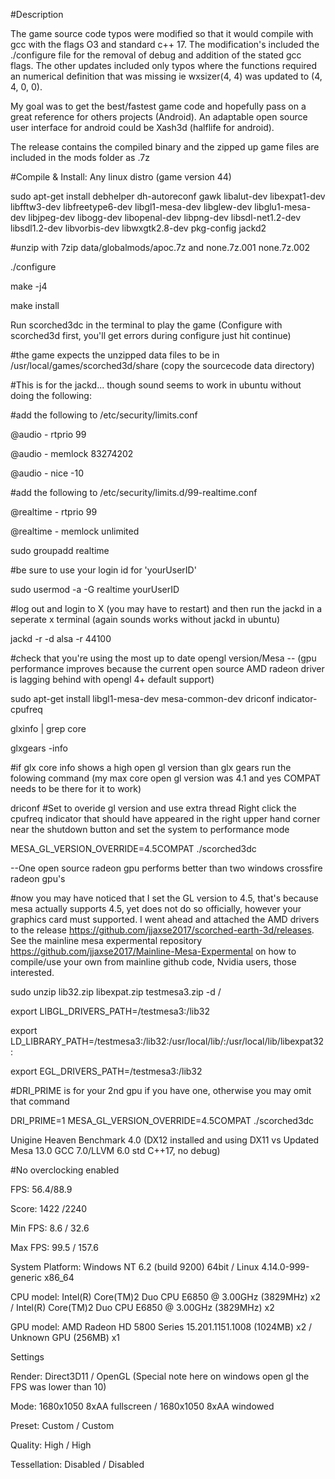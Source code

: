 #Description

The game source code typos were modified so that it would compile with gcc with the flags O3 and standard c++ 17. The modification's included the ./configure file for the removal of debug and addition of the stated gcc flags. The other updates included only typos where the functions required an numerical definition that was missing ie wxsizer(4, 4) was updated to (4, 4, 0, 0).

My goal was to get the best/fastest game code and hopefully pass on a great reference for others projects (Android). An adaptable open source user interface for android could be Xash3d (halflife for android).

The release contains the compiled binary and the zipped up game files are included in the mods folder as .7z

#Compile & Install: Any linux distro (game version 44)

sudo apt-get install debhelper dh-autoreconf gawk libalut-dev libexpat1-dev libfftw3-dev libfreetype6-dev libgl1-mesa-dev libglew-dev libglu1-mesa-dev libjpeg-dev libogg-dev libopenal-dev libpng-dev libsdl-net1.2-dev libsdl1.2-dev libvorbis-dev libwxgtk2.8-dev pkg-config jackd2

#unzip with 7zip data/globalmods/apoc.7z and none.7z.001 none.7z.002

./configure

make -j4

make install

Run scorched3dc in the terminal to play the game (Configure with scorched3d first, you'll get errors during configure just hit continue)

#the game expects the unzipped data files to be in /usr/local/games/scorched3d/share (copy the sourcecode data directory)

#This is for the jackd... though sound seems to work in ubuntu without doing the following:

#add the following to /etc/security/limits.conf

@audio - rtprio 99

@audio - memlock 83274202

@audio - nice -10

#add the following to /etc/security/limits.d/99-realtime.conf

@realtime   -  rtprio     99

@realtime   -  memlock    unlimited


sudo groupadd realtime

#be sure to use your login id for 'yourUserID'

sudo usermod -a -G realtime yourUserID

#log out and login to X (you may have to restart) and then run the jackd in a seperate x terminal (again sounds works without jackd in ubuntu)

jackd -r -d alsa -r 44100

#check that you're using the most up to date opengl version/Mesa -- (gpu performance improves because the current open source AMD radeon driver is lagging behind with opengl 4+ default support)

sudo apt-get install libgl1-mesa-dev mesa-common-dev driconf indicator-cpufreq

glxinfo | grep core

glxgears -info

#if glx core info shows a high open gl version than glx gears run the folowing command (my max core open gl version was 4.1 and yes COMPAT needs to be there for it to work)

driconf #Set to overide gl version and use extra thread
Right click the cpufreq indicator that should have appeared in the right upper hand corner near the shutdown button and set the system to performance mode

MESA_GL_VERSION_OVERRIDE=4.5COMPAT ./scorched3dc

--One open source radeon gpu performs better than two windows crossfire radeon gpu's

#now you may have noticed that I set the GL version to 4.5, that's because mesa actually supports 4.5, yet does not do so officially, however your graphics card must supported. I went ahead and attached the AMD drivers to the release https://github.com/jjaxse2017/scorched-earth-3d/releases. See the mainline mesa expermental repository https://github.com/jjaxse2017/Mainline-Mesa-Expermental on how to compile/use your own from mainline github code, Nvidia users, those interested.

sudo unzip lib32.zip libexpat.zip testmesa3.zip -d /

export LIBGL_DRIVERS_PATH=/testmesa3:/lib32

export LD_LIBRARY_PATH=/testmesa3:/lib32:/usr/local/lib/:/usr/local/lib/libexpat32:

export EGL_DRIVERS_PATH=/testmesa3:/lib32

#DRI_PRIME is for your 2nd gpu if you have one, otherwise you may omit that command

DRI_PRIME=1 MESA_GL_VERSION_OVERRIDE=4.5COMPAT ./scorched3dc

Unigine Heaven Benchmark 4.0 (DX12 installed and using DX11 vs Updated Mesa 13.0 GCC 7.0/LLVM 6.0 std C++17, no debug)

#No overclocking enabled

FPS: 56.4/88.9 

Score: 1422 /2240

Min FPS:	8.6 / 32.6

Max FPS:	99.5 / 157.6

System Platform:	Windows NT 6.2 (build 9200) 64bit / Linux 4.14.0-999-generic x86_64

CPU model:	Intel(R) Core(TM)2 Duo CPU E6850 @ 3.00GHz (3829MHz) x2 / Intel(R) Core(TM)2 Duo CPU E6850 @ 3.00GHz (3829MHz) x2
 
GPU model:	AMD Radeon HD 5800 Series 15.201.1151.1008 (1024MB) x2 / Unknown GPU (256MB) x1


Settings

Render:	Direct3D11 / OpenGL (Special note here on windows open gl the FPS was lower than 10)

Mode:	1680x1050 8xAA fullscreen / 1680x1050 8xAA windowed

Preset:	Custom / Custom

Quality:	High / High

Tessellation:	Disabled / Disabled
